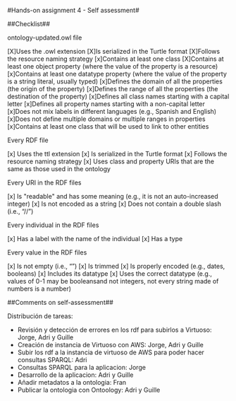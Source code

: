 #Hands-on assignment 4 - Self assessment#

##Checklist##

ontology-updated.owl file

[X]Uses the .owl extension
[X]Is serialized in the Turtle format
[X]Follows the resource naming strategy
[x]Contains at least one class
[X]Contains at least one object property (where the value of the property is a resource)
[x]Contains at least one datatype property (where the value of the property is a string literal, usually typed)
[x]Defines the domain of all the properties (the origin of the property)
[x]Defines the range of all the properties (the destination of the property)
[x]Defines all class names starting with a capital letter
[x]Defines all property names starting with a non-capital letter
[x]Does not mix labels in different languages (e.g., Spanish and English)
[x]Does not define multiple domains or multiple ranges in properties
[x]Contains at least one class that will be used to link to other entities

Every RDF file

[x] Uses the ttl extension
[x] Is serialized in the Turtle format
[x] Follows the resource naming strategy
[x] Uses class and property URIs that are the same as those used in the ontology

Every URI in the RDF files

[x] Is "readable" and has some meaning (e.g., it is not an auto-increased integer)
[x] Is not encoded as a string
[x] Does not contain a double slash (i.e., “//”)

Every individual in the RDF files

[x] Has a label with the name of the individual
[x] Has a type

Every value in the RDF files

[x] Is not empty (i.e., “”)
[x] Is trimmed
[x] Is properly encoded (e.g., dates, booleans)
[x] Includes its datatype
[x] Uses the correct datatype (e.g., values of 0-1 may be booleansand not integers, not every string made of numbers is a number)

##Comments on self-assessment##

Distribución de tareas:
- Revisión y detección de errores en los rdf para subirlos a Virtuoso: Jorge, Adri y Guille
- Creación de instancia de Virtuoso con AWS: Jorge, Adri y Guille
- Subir los rdf a la instancia de virtuoso de AWS para poder hacer consultas SPARQL: Adri
- Consultas SPARQL para la aplicacion: Jorge
- Desarrollo de la aplicacion: Adri y Guille
- Añadir metadatos a la ontologia: Fran
- Publicar la ontologia con Ontoology: Adri y Guille
